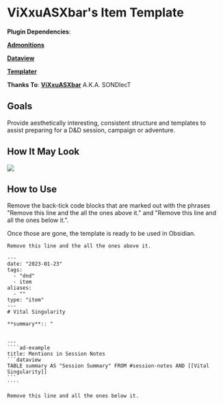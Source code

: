 # ViXxuASXbar's Item Template

**Plugin Dependencies**: 

[**Admonitions**](https://github.com/valentine195/obsidian-admonition)

[**Dataview**](https://github.com/blacksmithgu/obsidian-dataview)

[**Templater**](https://github.com/SilentVoid13/Templater)

**Thanks To**: [**ViXxuASXbar**](https://github.com/SONDLecT/obsidian-dm-templates) A.K.A. SONDlecT


## Goals
Provide aesthetically interesting, consistent structure and templates to assist preparing for a D&D session, campaign or adventure.


## How It May Look

![](_attachments/SONDLecT_Item.png)



## How to Use
Remove the back-tick code blocks that are marked out with the phrases "Remove this line and the all the ones above it." and "Remove this line and all the ones below it.". 

Once those are gone, the template is ready to be used in Obsidian. 


`````
Remove this line and the all the ones above it.

---
date: "2023-01-23"
tags:
  - "dnd"
  - item
aliases:
  - ""
type: "item"
---
# Vital Singularity

**summary**:: "


---
````ad-example
title: Mentions in Session Notes
```dataview
TABLE summary AS "Session Summary" FROM #session-notes AND [[Vital Singularity]]
```
````

Remove this line and all the ones below it.
`````